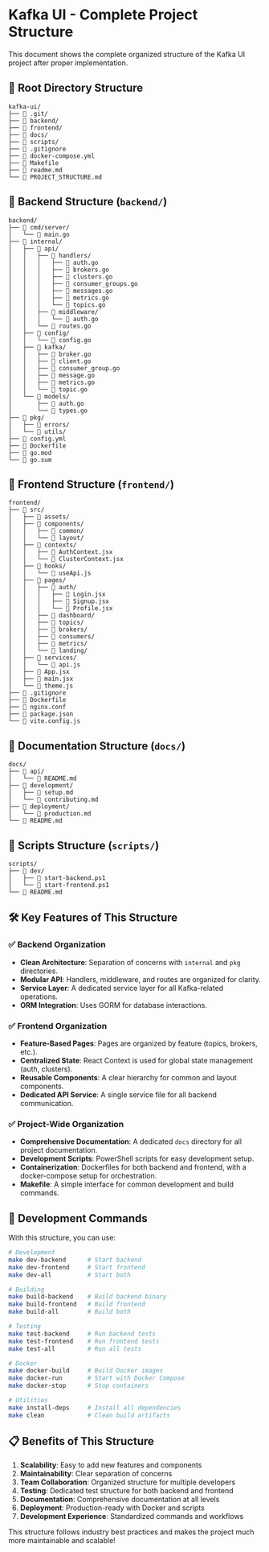 # Kafka UI - Complete Project Structure

This document shows the complete organized structure of the Kafka UI project after proper implementation.

## 📁 Root Directory Structure

```
kafka-ui/
├── 📁 .git/
├── 📁 backend/
├── 📁 frontend/
├── 📁 docs/
├── 📁 scripts/
├── 📄 .gitignore
├── 📄 docker-compose.yml
├── 📄 Makefile
├── 📄 readme.md
└── 📄 PROJECT_STRUCTURE.md
```

## 📁 Backend Structure (`backend/`)

```
backend/
├── 📁 cmd/server/
│   └── 📄 main.go
├── 📁 internal/
│   ├── 📁 api/
│   │   ├── 📁 handlers/
│   │   │   ├── 📄 auth.go
│   │   │   ├── 📄 brokers.go
│   │   │   ├── 📄 clusters.go
│   │   │   ├── 📄 consumer_groups.go
│   │   │   ├── 📄 messages.go
│   │   │   ├── 📄 metrics.go
│   │   │   └── 📄 topics.go
│   │   ├── 📁 middleware/
│   │   │   └── 📄 auth.go
│   │   └── 📄 routes.go
│   ├── 📁 config/
│   │   └── 📄 config.go
│   ├── 📁 kafka/
│   │   ├── 📄 broker.go
│   │   ├── 📄 client.go
│   │   ├── 📄 consumer_group.go
│   │   ├── 📄 message.go
│   │   ├── 📄 metrics.go
│   │   └── 📄 topic.go
│   └── 📁 models/
│       ├── 📄 auth.go
│       └── 📄 types.go
├── 📁 pkg/
│   ├── 📁 errors/
│   └── 📁 utils/
├── 📄 config.yml
├── 📄 Dockerfile
├── 📄 go.mod
└── 📄 go.sum
```

## 📁 Frontend Structure (`frontend/`)

```
frontend/
├── 📁 src/
│   ├── 📁 assets/
│   ├── 📁 components/
│   │   ├── 📁 common/
│   │   └── 📁 layout/
│   ├── 📁 contexts/
│   │   ├── 📄 AuthContext.jsx
│   │   └── 📄 ClusterContext.jsx
│   ├── 📁 hooks/
│   │   └── 📄 useApi.js
│   ├── 📁 pages/
│   │   ├── 📁 auth/
│   │   │   ├── 📄 Login.jsx
│   │   │   ├── 📄 Signup.jsx
│   │   │   └── 📄 Profile.jsx
│   │   ├── 📁 dashboard/
│   │   ├── 📁 topics/
│   │   ├── 📁 brokers/
│   │   ├── 📁 consumers/
│   │   ├── 📁 metrics/
│   │   └── 📁 landing/
│   ├── 📁 services/
│   │   └── 📄 api.js
│   ├── 📄 App.jsx
│   ├── 📄 main.jsx
│   └── 📄 theme.js
├── 📄 .gitignore
├── 📄 Dockerfile
├── 📄 nginx.conf
├── 📄 package.json
└── 📄 vite.config.js
```

## 📁 Documentation Structure (`docs/`)

```
docs/
├── 📁 api/
│   └── 📄 README.md
├── 📁 development/
│   ├── 📄 setup.md
│   └── 📄 contributing.md
├── 📁 deployment/
│   └── 📄 production.md
└── 📄 README.md
```

## 📁 Scripts Structure (`scripts/`)

```
scripts/
├── 📁 dev/
│   ├── 📄 start-backend.ps1
│   └── 📄 start-frontend.ps1
└── 📄 README.md
```

## 🛠️ Key Features of This Structure

### ✅ **Backend Organization**
- **Clean Architecture**: Separation of concerns with `internal` and `pkg` directories.
- **Modular API**: Handlers, middleware, and routes are organized for clarity.
- **Service Layer**: A dedicated service layer for all Kafka-related operations.
- **ORM Integration**: Uses GORM for database interactions.

### ✅ **Frontend Organization**
- **Feature-Based Pages**: Pages are organized by feature (topics, brokers, etc.).
- **Centralized State**: React Context is used for global state management (auth, clusters).
- **Reusable Components**: A clear hierarchy for common and layout components.
- **Dedicated API Service**: A single service file for all backend communication.

### ✅ **Project-Wide Organization**
- **Comprehensive Documentation**: A dedicated `docs` directory for all project documentation.
- **Development Scripts**: PowerShell scripts for easy development setup.
- **Containerization**: Dockerfiles for both backend and frontend, with a docker-compose setup for orchestration.
- **Makefile**: A simple interface for common development and build commands.

## 🚀 Development Commands

With this structure, you can use:

```bash
# Development
make dev-backend      # Start backend
make dev-frontend     # Start frontend
make dev-all          # Start both

# Building
make build-backend    # Build backend binary
make build-frontend   # Build frontend
make build-all        # Build both

# Testing
make test-backend     # Run backend tests
make test-frontend    # Run frontend tests
make test-all         # Run all tests

# Docker
make docker-build     # Build Docker images
make docker-run       # Start with Docker Compose
make docker-stop      # Stop containers

# Utilities
make install-deps     # Install all dependencies
make clean            # Clean build artifacts
```

## 📋 Benefits of This Structure

1. **Scalability**: Easy to add new features and components
2. **Maintainability**: Clear separation of concerns
3. **Team Collaboration**: Organized structure for multiple developers
4. **Testing**: Dedicated test structure for both backend and frontend
5. **Documentation**: Comprehensive documentation at all levels
6. **Deployment**: Production-ready with Docker and scripts
7. **Development Experience**: Standardized commands and workflows

This structure follows industry best practices and makes the project much more maintainable and scalable! 